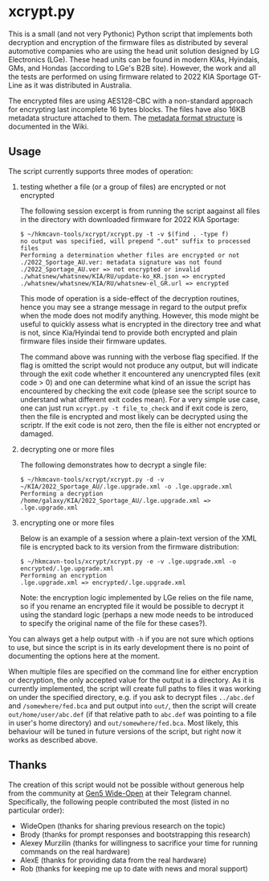 xcrypt.py
===

This is a small (and not very Pythonic) Python script that implements both
decryption and encryption of the firmware files as distributed by several
automotive companies who are using the head unit solution designed by LG
Electronics (LGe).  These head units can be found in modern KIAs, Hyindais,
GMs, and Hondas (according to LGe's B2B site).  However, the work and all the
tests are performed on using firmware related to 2022 KIA Sportage GT-Line as
it was distributed in Australia.

The encrypted files are using AES128-CBC with a non-standard approach for
encrypting last incomplete 16 bytes blocks.  The files have also 16KB metadata
structure attached to them.  The [metadata format structure](https://github.com/galaxy4public/hkmcavn-tools/wiki/Metadata-format) is documented
in the Wiki.

Usage
---

The script currently supports three modes of operation:

1. testing whether a file (or a group of files) are encrypted or not encrypted

   The following session excerpt is from running the script aagainst all files in
   the directory with downloaded firmware for 2022 KIA Sportage:

       $ ~/hkmcavn-tools/xcrypt/xcrypt.py -t -v $(find . -type f)
       no output was specified, will prepend ".out" suffix to processed files
       Performing a determination whether files are encrypted or not
       ./2022_Sportage_AU.ver: metadata signature was not found
       ./2022_Sportage_AU.ver => not encrypted or invalid
       ./whatsnew/whatsnew/KIA/RU/update-ko_KR.json => encrypted
       ./whatsnew/whatsnew/KIA/RU/whatsnew-el_GR.url => encrypted

   This mode of operation is a side-effect of the decryption routines, hence
   you may see a strange message in regard to the output prefix when the mode does
   not modify anything.  However, this mode might be useful to quickly assess what
   is encrypted in the directory tree and what is not, since Kia/Hyindai tend to
   provide both encrypted and plain firmware files inside their firmware updates.

   The command above was running with the verbose flag specified.  If the flag is
   omitted the script would not produce any output, but will indicate through the
   exit code whether it encountered any unencrypted files (exit code > 0) and one
   can determine what kind of an issue the script has encountered by checking the
   exit code (please see the script source to understand what different exit codes
   mean).  For a very simple use case, one can just run `xcrypt.py -t file_to_check`
   and if exit code is zero, then the file is encrypted and most likely can be
   decrypted using the scriptr. If the exit code is not zero, then the file is
   either not encrypted or damaged.

2. decrypting one or more files

   The following demonstrates how to decrypt a single file:

       $ ~/hkmcavn-tools/xcrypt/xcrypt.py -d -v ~/KIA/2022_Sportage_AU/.lge.upgrade.xml -o .lge.upgrade.xml
       Performing a decryption
       /home/galaxy/KIA/2022_Sportage_AU/.lge.upgrade.xml => .lge.upgrade.xml


3. encrypting one or more files

   Below is an example of a session where a plain-text version of the XML
   file is encrypted back to its version from the firmware distribution:

       $ ~/hkmcavn-tools/xcrypt/xcrypt.py -e -v .lge.upgrade.xml -o encrypted/.lge.upgrade.xml
       Performing an encryption
       .lge.upgrade.xml => encrypted/.lge.upgrade.xml

   Note: the encryption logic implemented by LGe relies on the file name, so
   if you rename an encrypted file it would be possible to decrypt it using
   the standard logic (perhaps a new mode needs to be introduced to specify
   the original name of the file for these cases?).

You can always get a help output with `-h` if you are not sure which options to
use, but since the script is in its early development there is no point of
documenting the options here at the moment.

When multiple files are specified on the command line for either encryption or
decryption, the only accepted value for the output is a directory.  As it is
currently implemented, the script will create full paths to files it was
working on under the specified directory, e.g. if you ask to decrypt files
`../abc.def` and `/somewhere/fed.bca` and put output into `out/`, then the
script will create `out/home/user/abc.def` (if that relative path to `abc.def`
was pointing to a file in user's home directory) and `out/somewhere/fed.bca`.
Most likely, this behaviour will be tuned in future versions of the script, but
right now it works as described above.

Thanks
---

The creation of this script would not be possible without generous help from
the community at [Gen5 Wide-Open](https://g4933.gitlab.io/wideopen/) at their
Telegram channel.  Specifically, the following people contributed the most
(listed in no particular order):

  - WideOpen (thanks for sharing previous research on the topic)
  - Brody (thanks for prompt responses and bootstrapping this research)
  - Alexey Murzilin (thanks for willingness to sacrifice your time for running commands on the real hardware)
  - AlexE (thanks for providing data from the real hardware)
  - Rob (thanks for keeping me up to date with news and moral support)


